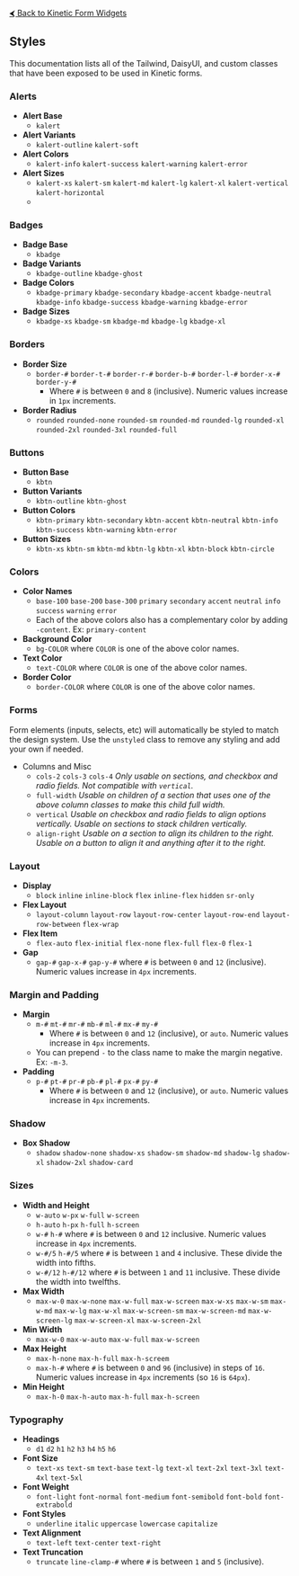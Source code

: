 [&#x2B9C; Back to Kinetic Form Widgets](README.md#available-widgets)

## Styles

This documentation lists all of the Tailwind, DaisyUI, and custom classes that have been exposed to be used in Kinetic forms.

### Alerts

- **Alert Base**
  - `kalert`
- **Alert Variants**
  - `kalert-outline` `kalert-soft`
- **Alert Colors**
  - `kalert-info` `kalert-success` `kalert-warning` `kalert-error`
- **Alert Sizes**
  - `kalert-xs` `kalert-sm` `kalert-md` `kalert-lg` `kalert-xl` `kalert-vertical` `kalert-horizontal`
  -

### Badges

- **Badge Base**
  - `kbadge`
- **Badge Variants**
  - `kbadge-outline` `kbadge-ghost`
- **Badge Colors**
  - `kbadge-primary` `kbadge-secondary` `kbadge-accent` `kbadge-neutral` `kbadge-info` `kbadge-success` `kbadge-warning` `kbadge-error`
- **Badge Sizes**
  - `kbadge-xs` `kbadge-sm` `kbadge-md` `kbadge-lg` `kbadge-xl`

### Borders

- **Border Size**
  - `border-#` `border-t-#` `border-r-#` `border-b-#` `border-l-#` `border-x-#` `border-y-#`
    - Where `#` is between `0` and `8` (inclusive). Numeric values increase in `1px` increments.
- **Border Radius**
  - `rounded` `rounded-none` `rounded-sm` `rounded-md` `rounded-lg` `rounded-xl` `rounded-2xl` `rounded-3xl` `rounded-full`

### Buttons

- **Button Base**
  - `kbtn`
- **Button Variants**
  - `kbtn-outline` `kbtn-ghost`
- **Button Colors**
  - `kbtn-primary` `kbtn-secondary` `kbtn-accent` `kbtn-neutral` `kbtn-info` `kbtn-success` `kbtn-warning` `kbtn-error`
- **Button Sizes**
  - `kbtn-xs` `kbtn-sm` `kbtn-md` `kbtn-lg` `kbtn-xl` `kbtn-block` `kbtn-circle`

### Colors

- **Color Names**
  - `base-100` `base-200` `base-300` `primary` `secondary` `accent` `neutral` `info` `success` `warning` `error`
  - Each of the above colors also has a complementary color by adding `-content`. Ex: `primary-content`
- **Background Color**
  - `bg-COLOR` where `COLOR` is one of the above color names.
- **Text Color**
  - `text-COLOR` where `COLOR` is one of the above color names.
- **Border Color**
  - `border-COLOR` where `COLOR` is one of the above color names.

### Forms

Form elements (inputs, selects, etc) will automatically be styled to match the design system. Use the `unstyled` class to remove any styling and add your own if needed.

- Columns and Misc
  - `cols-2` `cols-3` `cols-4` _Only usable on sections, and checkbox and radio fields. Not compatible with `vertical`._
  - `full-width` _Usable on children of a section that uses one of the above column classes to make this child full width._
  - `vertical` _Usable on checkbox and radio fields to align options vertically. Usable on sections to stack children vertically._
  - `align-right` _Usable on a section to align its children to the right. Usable on a button to align it and anything after it to the right._

### Layout

- **Display**
  - `block` `inline` `inline-block` `flex` `inline-flex` `hidden` `sr-only`
- **Flex Layout**
  - `layout-column` `layout-row` `layout-row-center` `layout-row-end` `layout-row-between` `flex-wrap`
- **Flex Item**
  - `flex-auto` `flex-initial` `flex-none` `flex-full` `flex-0` `flex-1`
- **Gap**
  - `gap-#` `gap-x-#` `gap-y-#` where `#` is between `0` and `12` (inclusive). Numeric values increase in `4px` increments.

### Margin and Padding

- **Margin**
  - `m-#` `mt-#` `mr-#` `mb-#` `ml-#` `mx-#` `my-#`
    - Where `#` is between `0` and `12` (inclusive), or `auto`. Numeric values increase in `4px` increments.
  - You can prepend `-` to the class name to make the margin negative. Ex: `-m-3`.
- **Padding**
  - `p-#` `pt-#` `pr-#` `pb-#` `pl-#` `px-#` `py-#`
    - Where `#` is between `0` and `12` (inclusive), or `auto`. Numeric values increase in `4px` increments.

### Shadow

- **Box Shadow**
  - `shadow` `shadow-none` `shadow-xs` `shadow-sm` `shadow-md` `shadow-lg` `shadow-xl` `shadow-2xl` `shadow-card`

### Sizes

- **Width and Height**
  - `w-auto` `w-px` `w-full` `w-screen`
  - `h-auto` `h-px` `h-full` `h-screen`
  - `w-#` `h-#` where `#` is between `0` and `12` inclusive. Numeric values increase in `4px` increments.
  - `w-#/5` `h-#/5` where `#` is between `1` and `4` inclusive. These divide the width into fifths.
  - `w-#/12` `h-#/12` where `#` is between `1` and `11` inclusive. These divide the width into twelfths.
- **Max Width**
  - `max-w-0` `max-w-none` `max-w-full` `max-w-screen` `max-w-xs` `max-w-sm` `max-w-md` `max-w-lg` `max-w-xl` `max-w-screen-sm` `max-w-screen-md` `max-w-screen-lg` `max-w-screen-xl` `max-w-screen-2xl`
- **Min Width**
  - `max-w-0` `max-w-auto` `max-w-full` `max-w-screen`
- **Max Height**
  - `max-h-none` `max-h-full` `max-h-screem`
  - `max-h-#` where `#` is between `0` and `96` (inclusive) in steps of `16`. Numeric values increase in `4px` increments (so `16` is `64px`).
- **Min Height**
  - `max-h-0` `max-h-auto` `max-h-full` `max-h-screen`

### Typography

- **Headings**
  - `d1` `d2` `h1` `h2` `h3` `h4` `h5` `h6`
- **Font Size**
  - `text-xs` `text-sm` `text-base` `text-lg` `text-xl` `text-2xl` `text-3xl` `text-4xl` `text-5xl`
- **Font Weight**
  - `font-light` `font-normal` `font-medium` `font-semibold` `font-bold` `font-extrabold`
- **Font Styles**
  - `underline` `italic` `uppercase` `lowercase` `capitalize`
- **Text Alignment**
  - `text-left` `text-center` `text-right`
- **Text Truncation**
  - `truncate` `line-clamp-#` where `#` is between `1` and `5` (inclusive).
